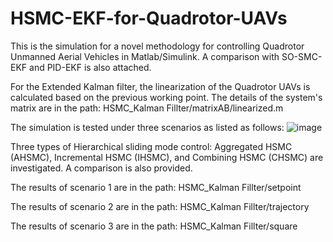 # HSMC-EKF-for-Quadrotor-UAVs
This is the simulation for a novel methodology for controlling Quadrotor Unmanned Aerial Vehicles in Matlab/Simulink. A comparison with SO-SMC-EKF and PID-EKF is also attached. 

For the Extended Kalman filter, the linearization of the Quadrotor UAVs is calculated based on the previous working point. The details of the system's matrix are in the path: HSMC_Kalman Fillter/matrixAB/linearized.m

The simulation is tested under three scenarios as listed as follows:
![image](https://github.com/aralab-unr/HSMC-EKF-for-Quadrotor-UAVs/assets/43550092/714849b4-0e66-470e-8a8f-1bafee71960c)

Three types of Hierarchical sliding mode control: Aggregated HSMC (AHSMC), Incremental HSMC (IHSMC), and Combining HSMC (CHSMC) are investigated. A comparison is also provided.

The results of scenario 1 are in the path: HSMC_Kalman Fillter/setpoint

The results of scenario 2 are in the path: HSMC_Kalman Fillter/trajectory

The results of scenario 3 are in the path: HSMC_Kalman Fillter/square
